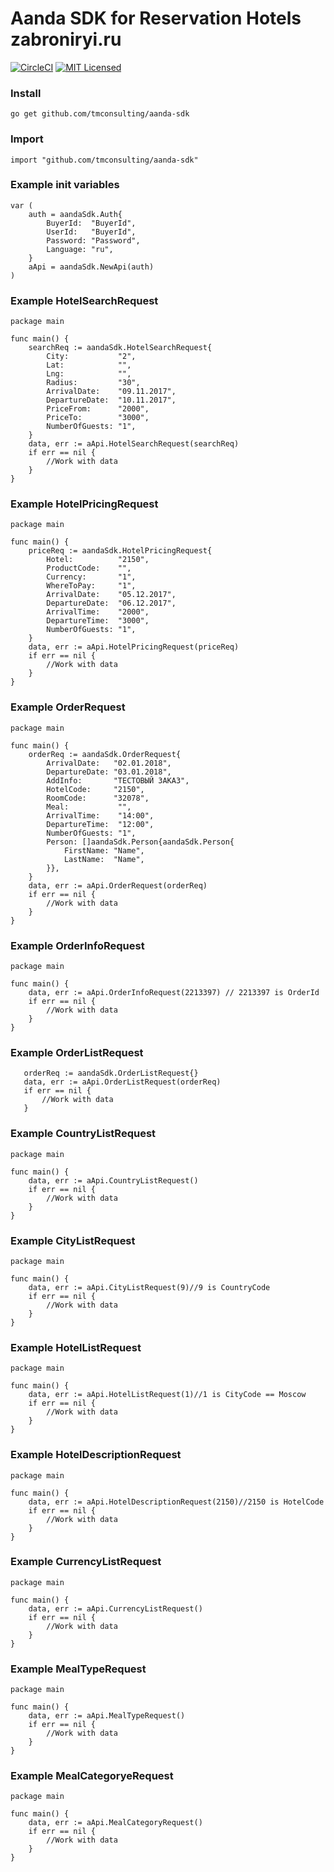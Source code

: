 # Aanda SDK for Reservation Hotels zabroniryi.ru
[![CircleCI](https://circleci.com/gh/tmconsulting/aanda-sdk/tree/develop.svg?style=shield)](https://circleci.com/gh/tmconsulting/aanda-sdk)
[![MIT Licensed](https://img.shields.io/badge/license-MIT-blue.svg)](https://raw.githubusercontent.com/circleci/cci-demo-react/master/LICENSE)

### Install
```
go get github.com/tmconsulting/aanda-sdk
```

### Import
```golang
import "github.com/tmconsulting/aanda-sdk"
```

### Example init variables
```golang
var (
	auth = aandaSdk.Auth{
		BuyerId:  "BuyerId",
		UserId:   "BuyerId",
		Password: "Password",
		Language: "ru",
	}
	aApi = aandaSdk.NewApi(auth)
)
```

### Example HotelSearchRequest
```golang
package main

func main() {
	searchReq := aandaSdk.HotelSearchRequest{
		City:           "2",
		Lat:            "",
		Lng:            "",
		Radius:         "30",
		ArrivalDate:    "09.11.2017",
		DepartureDate:  "10.11.2017",
		PriceFrom:      "2000",
		PriceTo:        "3000",
		NumberOfGuests: "1",
	}
	data, err := aApi.HotelSearchRequest(searchReq)
	if err == nil {
		//Work with data
	}
}
 ```

 ### Example HotelPricingRequest
```golang
package main

func main() {
	priceReq := aandaSdk.HotelPricingRequest{
		Hotel:          "2150",
		ProductCode:    "",
		Currency:       "1",
		WhereToPay:     "1",
		ArrivalDate:    "05.12.2017",
		DepartureDate:  "06.12.2017",
		ArrivalTime:    "2000",
		DepartureTime:  "3000",
		NumberOfGuests: "1",
	}
	data, err := aApi.HotelPricingRequest(priceReq)
	if err == nil {
		//Work with data
	}
}
 ```

### Example OrderRequest
```golang
package main

func main() {
	orderReq := aandaSdk.OrderRequest{
		ArrivalDate:   "02.01.2018",
		DepartureDate: "03.01.2018",
		AddInfo:       "ТЕСТОВЫЙ ЗАКАЗ",
		HotelCode:     "2150",
		RoomCode:      "32078",
		Meal:           "",
		ArrivalTime:    "14:00",
		DepartureTime:  "12:00",
		NumberOfGuests: "1",
		Person: []aandaSdk.Person{aandaSdk.Person{
			FirstName: "Name",
			LastName:  "Name",
		}},
	}
	data, err := aApi.OrderRequest(orderReq)
	if err == nil {
		//Work with data
	}
}
 ```

### Example OrderInfoRequest
```golang
package main

func main() {
	data, err := aApi.OrderInfoRequest(2213397) // 2213397 is OrderId
	if err == nil {
		//Work with data
	}
}
 ```

 ### Example OrderListRequest
 ```golang
    orderReq := aandaSdk.OrderListRequest{}
    data, err := aApi.OrderListRequest(orderReq)
    if err == nil {
        //Work with data
    }
  ```

### Example CountryListRequest
```golang
package main

func main() {
	data, err := aApi.CountryListRequest()
	if err == nil {
		//Work with data
	}
}
 ```

### Example CityListRequest
```golang
package main

func main() {
	data, err := aApi.CityListRequest(9)//9 is CountryCode
	if err == nil {
		//Work with data
	}
}
 ```

### Example HotelListRequest
```golang
package main

func main() {
	data, err := aApi.HotelListRequest(1)//1 is CityCode == Moscow
	if err == nil {
		//Work with data
	}
}
 ```

 ### Example HotelDescriptionRequest
```golang
package main

func main() {
	data, err := aApi.HotelDescriptionRequest(2150)//2150 is HotelCode
	if err == nil {
		//Work with data
	}
}
 ```

### Example CurrencyListRequest
```golang
package main

func main() {
	data, err := aApi.CurrencyListRequest()
	if err == nil {
		//Work with data
	}
}
 ```

 ### Example MealTypeRequest
```golang
package main

func main() {
	data, err := aApi.MealTypeRequest()
	if err == nil {
		//Work with data
	}
}
 ```

 ### Example MealCategoryeRequest
```golang
package main

func main() {
	data, err := aApi.MealCategoryRequest()
	if err == nil {
		//Work with data
	}
}
 ```